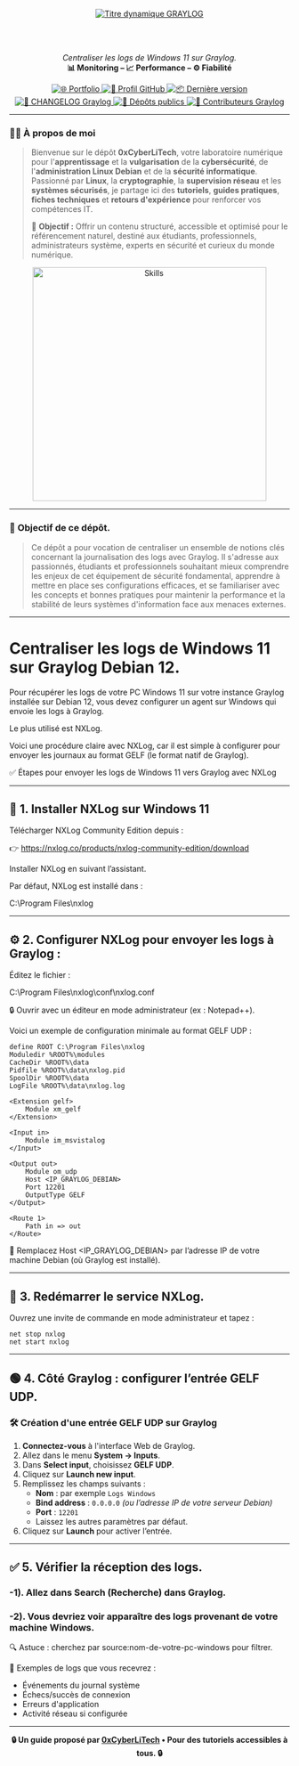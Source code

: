 <div align="center">

  <br></br>
  
  <a href="https://github.com/0xCyberLiTech">
    <img src="https://readme-typing-svg.herokuapp.com?font=JetBrains+Mono&size=50&duration=6000&pause=1000000000&color=FF0048&center=true&vCenter=true&width=1100&lines=%3EGRAYLOG_" alt="Titre dynamique GRAYLOG" />
  </a>
  
  <br></br>
  
  <p align="center">
    <em>Centraliser les logs de Windows 11 sur Graylog.</em><br>
    <b>📊 Monitoring – 📈 Performance – ⚙️ Fiabilité</b>
  </p>
  
  <p align="center">
    <a href="https://0xcyberlitech.github.io/">
      <img src="https://img.shields.io/badge/Portfolio-0xCyberLiTech-181717?logo=github&style=flat-square" alt="🌐 Portfolio" />
    </a>
    <a href="https://github.com/0xCyberLiTech">
      <img src="https://img.shields.io/badge/Profil-GitHub-181717?logo=github&style=flat-square" alt="🔗 Profil GitHub" />
    </a>
    <a href="https://github.com/0xCyberLiTech/Graylog/releases/latest">
      <img src="https://img.shields.io/github/v/release/0xCyberLiTech/Graylog?label=version&style=flat-square&color=blue" alt="📦 Dernière version" />
    </a>
    <a href="https://github.com/0xCyberLiTech/Graylog/blob/main/CHANGELOG.md">
      <img src="https://img.shields.io/badge/📄%20Changelog-Graylog-blue?style=flat-square" alt="📄 CHANGELOG Graylog" />
    </a>
    <a href="https://github.com/0xCyberLiTech?tab=repositories">
      <img src="https://img.shields.io/badge/Dépôts-publics-blue?style=flat-square" alt="📂 Dépôts publics" />
    </a>
    <a href="https://github.com/0xCyberLiTech/Graylog/graphs/contributors">
      <img src="https://img.shields.io/badge/👥%20Contributeurs-cliquez%20ici-007ec6?style=flat-square" alt="👥 Contributeurs Graylog" />
    </a>
  </p>

</div>

---

### 👨‍💻 **À propos de moi**

> Bienvenue sur le dépôt <strong>0xCyberLiTech</strong>, votre laboratoire numérique pour l'<strong>apprentissage</strong> et la <strong>vulgarisation</strong> de la <strong>cybersécurité</strong>, de l'<strong>administration Linux Debian</strong> et de la <strong>sécurité informatique</strong>.
> Passionné par <strong>Linux</strong>, la <strong>cryptographie</strong>, la <strong>supervision réseau</strong> et les <strong>systèmes sécurisés</strong>, je partage ici des <strong>tutoriels</strong>, <strong>guides pratiques</strong>, <strong>fiches techniques</strong> et <strong>retours d'expérience</strong> pour renforcer vos compétences IT.
>
> 🎯 <strong>Objectif :</strong> Offrir un contenu structuré, accessible et optimisé pour le référencement naturel, destiné aux étudiants, professionnels, administrateurs système, experts en sécurité et curieux du monde numérique.

<p align="center">
  <a href="https://github.com/0xCyberLiTech" target="_blank" rel="noopener">
    <img src="https://skillicons.dev/icons?i=linux,debian,bash,docker,nginx,git,vim,python,markdown" alt="Skills" width="420">
  </a>
</p>

---

### 🎯 **Objectif de ce dépôt.**

> Ce dépôt a pour vocation de centraliser un ensemble de notions clés concernant la journalisation des logs avec Graylog. Il s'adresse aux passionnés, étudiants et professionnels souhaitant mieux comprendre les enjeux de cet équipement de
> sécurité fondamental, apprendre à mettre en place ses configurations efficaces, et se familiariser avec les concepts et bonnes pratiques pour maintenir la performance et la stabilité de leurs systèmes
> d'information face aux menaces externes.

---

# Centraliser les logs de Windows 11 sur Graylog Debian 12.

Pour récupérer les logs de votre PC Windows 11 sur votre instance Graylog installée sur Debian 12, vous devez configurer un agent sur Windows qui envoie les logs à Graylog. 

Le plus utilisé est NXLog. 

Voici une procédure claire avec NXLog, car il est simple à configurer pour envoyer les journaux au format GELF (le format natif de Graylog).

✅ Étapes pour envoyer les logs de Windows 11 vers Graylog avec NXLog

---

## 🔧 1. Installer NXLog sur Windows 11

Télécharger NXLog Community Edition depuis :

👉 https://nxlog.co/products/nxlog-community-edition/download

Installer NXLog en suivant l’assistant.

Par défaut, NXLog est installé dans :

C:\Program Files\nxlog

---

## ⚙️ 2. Configurer NXLog pour envoyer les logs à Graylog :

Éditez le fichier :

C:\Program Files\nxlog\conf\nxlog.conf

🔒 Ouvrir avec un éditeur en mode administrateur (ex : Notepad++).

Voici un exemple de configuration minimale au format GELF UDP :

```
define ROOT C:\Program Files\nxlog
Moduledir %ROOT%\modules
CacheDir %ROOT%\data
Pidfile %ROOT%\data\nxlog.pid
SpoolDir %ROOT%\data
LogFile %ROOT%\data\nxlog.log

<Extension gelf>
    Module xm_gelf
</Extension>

<Input in>
    Module im_msvistalog
</Input>

<Output out>
    Module om_udp
    Host <IP_GRAYLOG_DEBIAN>
    Port 12201
    OutputType GELF
</Output>

<Route 1>
    Path in => out
</Route>

```

🔁 Remplacez Host <IP_GRAYLOG_DEBIAN> par l’adresse IP de votre machine Debian (où Graylog est installé).

---

## 🔁 3. Redémarrer le service NXLog.

Ouvrez une invite de commande en mode administrateur et tapez :

```
net stop nxlog
net start nxlog
```

---

## 🟢 4. Côté Graylog : configurer l’entrée GELF UDP.

### 🛠️ Création d'une entrée GELF UDP sur Graylog

1. **Connectez-vous** à l'interface Web de Graylog.
2. Allez dans le menu **System → Inputs**.
3. Dans **Select input**, choisissez **GELF UDP**.
4. Cliquez sur **Launch new input**.
5. Remplissez les champs suivants :
   - **Nom** : par exemple `Logs Windows`
   - **Bind address** : `0.0.0.0` *(ou l’adresse IP de votre serveur Debian)*
   - **Port** : `12201`
   - Laissez les autres paramètres par défaut.
6. Cliquez sur **Launch** pour activer l’entrée.

---

## ✅ 5. Vérifier la réception des logs.

### -1). Allez dans Search (Recherche) dans Graylog.
### -2). Vous devriez voir apparaître des logs provenant de votre machine Windows.

🔍 Astuce : cherchez par source:nom-de-votre-pc-windows pour filtrer.

📁 Exemples de logs que vous recevrez :

- Événements du journal système
- Échecs/succès de connexion
- Erreurs d'application
- Activité réseau si configurée

---

<p align="center">
  <b>🔒 Un guide proposé par <a href="https://github.com/0xCyberLiTech">0xCyberLiTech</a> • Pour des tutoriels accessibles à tous. 🔒</b>
</p>

